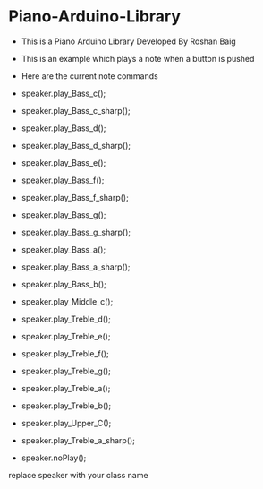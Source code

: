 # Piano-Arduino-Library
* This is a Piano Arduino Library Developed By Roshan Baig




 * This is an example which plays a note when a button is pushed




 * Here are the current note commands




 * speaker.play_Bass_c();





 * speaker.play_Bass_c_sharp();





 * speaker.play_Bass_d();





 * speaker.play_Bass_d_sharp();





 * speaker.play_Bass_e();





 * speaker.play_Bass_f();





 * speaker.play_Bass_f_sharp();





 * speaker.play_Bass_g();





 * speaker.play_Bass_g_sharp();




 * speaker.play_Bass_a();




 * speaker.play_Bass_a_sharp();




 * speaker.play_Bass_b();




 * speaker.play_Middle_c();




 * speaker.play_Treble_d();




 * speaker.play_Treble_e();




 * speaker.play_Treble_f();




 * speaker.play_Treble_g();




 * speaker.play_Treble_a();




 * speaker.play_Treble_b();



 * speaker.play_Upper_C();



 * speaker.play_Treble_a_sharp();


 * speaker.noPlay();




replace speaker with your class name
